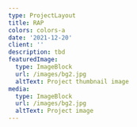 ```yaml
---
type: ProjectLayout
title: RAP
colors: colors-a
date: '2021-12-20'
client: ''
description: tbd
featuredImage:
  type: ImageBlock
  url: /images/bg2.jpg
  altText: Project thumbnail image
media:
  type: ImageBlock
  url: /images/bg2.jpg
  altText: Project image
---
```

